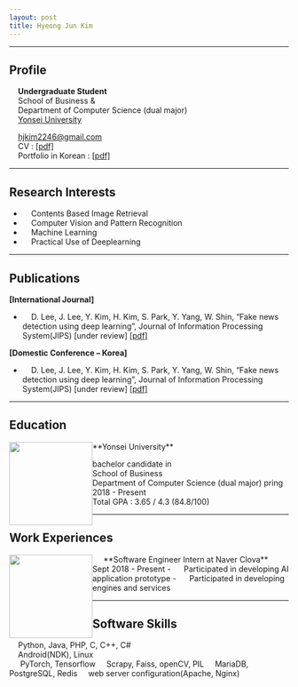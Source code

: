 ```yaml
---
layout: post
title: Hyeong Jun Kim
---
```

---
## Profile

&nbsp;&nbsp;&nbsp;&nbsp;**Undergraduate Student**  
&nbsp;&nbsp;&nbsp;&nbsp;School of Business &  
&nbsp;&nbsp;&nbsp;&nbsp;Department of Computer Science (dual major)  
&nbsp;&nbsp;&nbsp;&nbsp;[Yonsei University](http://www.yonsei.ac.kr/en_sc/)

&nbsp;&nbsp;&nbsp;&nbsp;hjkim2246@gmail.com  
&nbsp;&nbsp;&nbsp;&nbsp;CV : [[pdf]](http://218.237.184.111/)  
&nbsp;&nbsp;&nbsp;&nbsp;Portfolio in Korean : [[pdf]](http://218.237.184.111/hyeongjun/HyeongJun_portfolio.pdf)  

---
## Research Interests

- &nbsp;&nbsp;&nbsp;&nbsp;Contents Based Image Retrieval  
- &nbsp;&nbsp;&nbsp;&nbsp;Computer Vision and Pattern Recognition
- &nbsp;&nbsp;&nbsp;&nbsp;Machine Learning  
- &nbsp;&nbsp;&nbsp;&nbsp;Practical Use of Deeplearning

---
## Publications
**[International Journal]**  
- &nbsp;&nbsp;&nbsp;&nbsp;D. Lee, J. Lee, Y. Kim, H. Kim, S. Park, Y. Yang, W. Shin, “Fake news detection using deep learning”, Journal of Information Processing System(JIPS) [under review] [[pdf]](https://dannyleeinfo.files.wordpress.com/2018/07/fake-news-detection-using-deep-learning.pdf)

**[Domestic Conference – Korea]**  
- &nbsp;&nbsp;&nbsp;&nbsp;D. Lee, J. Lee, Y. Kim, H. Kim, S. Park, Y. Yang, W. Shin, “Fake news detection using deep learning”, Journal of Information Processing System(JIPS) [under review] [[pdf]](https://dannyleeinfo.files.wordpress.com/2018/05/eb94a5eb9faceb8b9d-eab8b0ebb295ec9d84-ec9db4ec9aa9ed959c-eab080eca79ceb89b4ec8aa4-ed8390eca780.pdf)

---
## Education  

<img src="https://yeomko22.github.io/images/yonsei.jpg" width="150" height="150" style="float:left;"/>
**Yonsei University**  

bachelor candidate in  
School of Business  
Department of Computer Science (dual major)
pring 2018 - Present  
Total GPA : 3.65 / 4.3 (84.8/100)

---
## Work Experiences
<img src="https://yeomko22.github.io/images/yonsei.png" width="150" height="150" style="float:left;"/>
&nbsp;&nbsp;&nbsp;&nbsp; **Software Engineer Intern at Naver Clova**  
&nbsp;&nbsp;&nbsp;&nbsp; Sept 2018 - Present  
- &nbsp;&nbsp;&nbsp;&nbsp; Participated in developing AI application prototype 
- &nbsp;&nbsp;&nbsp;&nbsp; Participated in developing engines and services

---
## Software Skills
&nbsp;&nbsp;&nbsp;&nbsp;Python, Java, PHP, C, C++, C#  
&nbsp;&nbsp;&nbsp;&nbsp;Android(NDK), Linux  
&nbsp;&nbsp;&nbsp;&nbsp; PyTorch, Tensorflow
&nbsp;&nbsp;&nbsp;&nbsp;Scrapy, Faiss, openCV, PIL
&nbsp;&nbsp;&nbsp;&nbsp;MariaDB, PostgreSQL, Redis
&nbsp;&nbsp;&nbsp;&nbsp;web server configuration(Apache, Nginx)

